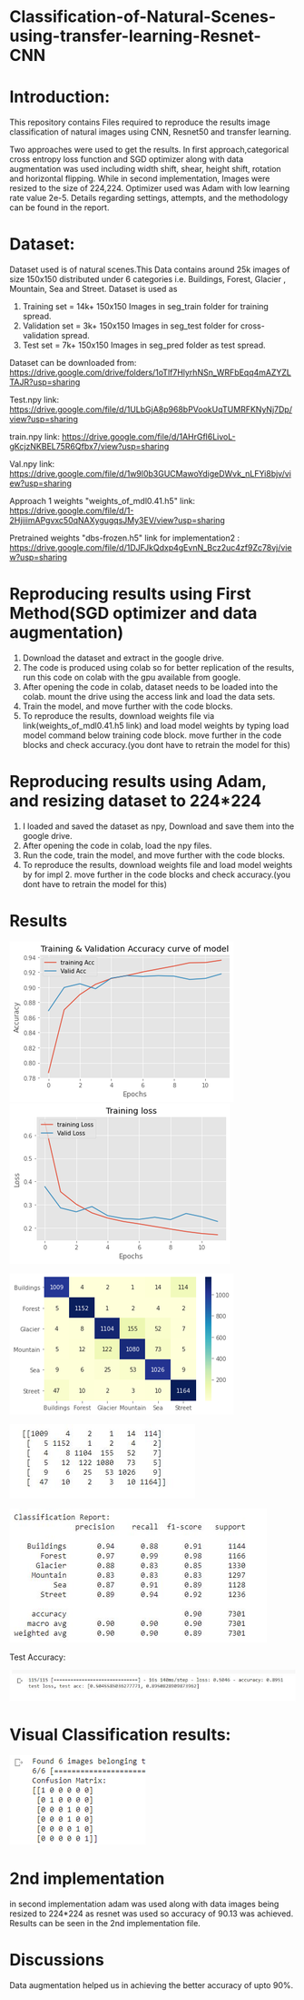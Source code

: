 # Classification-of-Natural-Scenes-using-transfer-learning-Resnet-CNN
# Introduction:
  This repository contains Files required to reproduce the results image classification of natural images using CNN, Resnet50 and transfer learning.

Two approaches were used to get the results. In first approach,categorical cross entropy loss function and SGD optimizer along with data augmentation was used including width shift, shear, height shift, rotation and horizontal flipping. While in second implementation, Images were resized to the size of 224,224. Optimizer used was Adam with low learning rate value 2e-5. Details regarding settings, attempts, and the methodology can be found in the report.
# Dataset:
   Dataset used is of natural scenes.This Data contains around 25k images of size 150x150 distributed under 6 categories
   i.e. Buildings, Forest, Glacier , Mountain, Sea and Street. Dataset is used as
  1. Training set = 14k+ 150x150 Images in seg_train folder for training spread.
  2. Validation set = 3k+ 150x150 Images in seg_test folder for cross-validation spread.
  3. Test set = 7k+ 150x150 Images in seg_pred folder as test spread.
  
Dataset can be downloaded from: https://drive.google.com/drive/folders/1oTlf7HlyrhNSn_WRFbEqq4mAZYZLTAJR?usp=sharing


Test.npy link: https://drive.google.com/file/d/1ULbGjA8p968bPVookUqTUMRFKNyNj7Dp/view?usp=sharing

train.npy link: https://drive.google.com/file/d/1AHrGfl6LivoL-gKcjzNKBEL75R6Qfbx7/view?usp=sharing

Val.npy link:  https://drive.google.com/file/d/1w9l0b3GUCMawoYdigeDWvk_nLFYi8bjv/view?usp=sharing

Approach 1 weights "weights_of_mdl0.41.h5" link:  https://drive.google.com/file/d/1-2HjiiimAPgvxc50qNAXygugqsJMy3EV/view?usp=sharing

Pretrained weights "dbs-frozen.h5" link for implementation2 : https://drive.google.com/file/d/1DJFJkQdxp4gEvnN_Bcz2uc4zf9Zc78vj/view?usp=sharing
# Reproducing results using First Method(SGD optimizer and data augmentation)
  1. Download the dataset and extract in the google drive.
  2. The code is produced using colab so for better replication of the results, run this code on colab with the gpu available from google.
  3. After opening the code in colab, dataset needs to be loaded into the colab. mount the drive using the access link and load the data sets.
  4. Train the model, and move further with the code blocks.
  5. To reproduce the results, download weights file via link(weights_of_mdl0.41.h5 link) and load model weights by typing load model command below training code block. move further in the code blocks and check accuracy.(you dont have to retrain the model for this)
 # Reproducing results using Adam, and resizing dataset to 224*224
  1. I loaded and saved the dataset as npy, Download and save them into the google drive.
  2. After opening the code in colab, load the npy files.
  3. Run the code, train the model, and move further with the code blocks.
  4. To reproduce the results, download weights file and load model weights by for impl 2. move further in the code blocks and check accuracy.(you dont have to retrain the model for this)
  
# Results
![](Results/acc_f.png)
![](Results/los_f.png)


![](Results/heatmapf.png)

![](Results/com_mat_f.JPG)

![](Results/class_rep_f.JPG)

Test Accuracy:

![](Results/testaccf.JPG)

# Visual Classification results:

![](Results/CLASSREP.png)
# 2nd implementation
in second implementation adam was used along with data images being resized to 224*224 as resnet was used so accuracy of 90.13 was achieved. Results can be seen in the 
2nd implementation file.
# Discussions

Data augmentation helped us in achieving the better accuracy of upto 90%.
